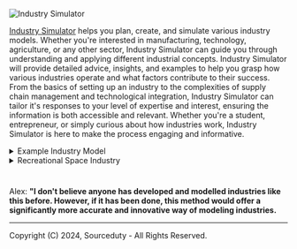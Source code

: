 ![Industry Simulator](https://github.com/sourceduty/Industry_Simulator/assets/123030236/4c26e161-c58f-4153-99a8-cf2646fc632b)

[Industry Simulator](https://chat.openai.com/g/g-hCoAwBYlv-industry-simulator) helps you plan, create, and simulate various industry models. Whether you're interested in manufacturing, technology, agriculture, or any other sector, Industry Simulator can guide you through understanding and applying different industrial concepts. Industry Simulator will provide detailed advice, insights, and examples to help you grasp how various industries operate and what factors contribute to their success. From the basics of setting up an industry to the complexities of supply chain management and technological integration, Industry Simulator can tailor it's responses to your level of expertise and interest, ensuring the information is both accessible and relevant. Whether you're a student, entrepreneur, or simply curious about how industries work, Industry Simulator is here to make the process engaging and informative.

<details><summary>Example Industry Model</summary>

 ```

Simulate an example industry model.

Industry: Coffee Shop

1. Inputs:

   - Raw Materials: Coffee beans, milk, sugar, tea, bakery items, and other ingredients.
   - Labor: Baristas, a manager, cleaning staff.
   - Capital: Espresso machines, grinders, furniture, POS (Point of Sale) system, decor.
   - Services: Electricity, water, internet, waste disposal.

2. Processes:

   - Sourcing: Procuring high-quality coffee beans and other ingredients from suppliers.
   - Training: Ensuring staff are trained to prepare beverages and food items, provide good customer service, and maintain hygiene standards.
   - Production: Brewing coffee, preparing food items, and serving customers.
   - Sales & Marketing: Attracting customers through advertising, loyalty programs, and social media engagement.
   - Maintenance: Regular cleaning and maintenance of equipment and premises.

3. Outputs:

   - Products: Coffee, tea, bakery items, other beverages.
   - Services: A comfortable and inviting space for customers to enjoy their purchases.
   - Waste: Coffee grounds, food waste, packaging materials.

4. Challenges:

   - Competition: Staying competitive with other coffee shops and large chains.
   - Quality Control: Maintaining consistent quality in products and services.
   - Supply Chain: Managing supply chain disruptions that affect the availability of ingredients.
   - Sustainability: Addressing environmental concerns related to waste and sourcing.

Simulation Steps:

1. Set Objectives: Increase monthly sales by 10%, improve customer satisfaction ratings, reduce waste by 20%.
2. Adjust Variables: Experiment with changes like introducing new menu items, adjusting pricing, or implementing a waste recycling program.
3. Monitor Results: Track sales data, customer feedback, and waste management efficiency over a simulated period, say 3 months.
4. Analyze Data: Assess the impact of changes on sales, customer satisfaction, and waste reduction.
5. Refine Model: Based on analysis, make further adjustments to optimize performance.


 ```

</details>

<details><summary>Recreational Space Industry</summary>

 ```

Creating a Recreational Space Industry Model

1. Market Analysis

   - Space Tourists: Individuals seeking unique experiences.
   - Research Institutions: Interested in zero-gravity experiments.
   - Educational Bodies: Offering students space experiences.

2. Service Offerings

   - Zero-Gravity Flights: Short weightlessness experiences.
   - Orbital Holidays: Stays in space hotels.
   - Spacewalk Adventures: Guided spacewalks.
   - Astronomical Tours: Viewing cosmic phenomena.

3. Technology and Infrastructure

   - Spacecraft: Reusable vehicles for various trips.
   - Space Stations: Modular habitats as hotels or bases.
   - Launch Facilities: For increased traffic and safety.
   - Training Centers: Preparing tourists for space conditions.

4. Regulation and Safety

   - Certification: Standards for vehicles, equipment, and personnel.
   - Insurance: Covering unique risks of space travel.
   - Laws and Treaties: Compliance with international space regulations.

5. Economic Model

   - Pricing Strategies: Balancing affordability and profitability.
   - Partnerships: With governments, research bodies, and corporations.
   - Innovative Funding: Crowdfunding, sponsorships, and grants.

Simulation Scenario: AstroVenture launching "Orbital Oasis"

Year 1: Planning and Partnerships

- Objective: Secure funding, finalize designs, establish partnerships.
- Actions: Present to investors, collaborate with aerospace companies, start construction of space hotel modules.

Year 2: Construction and Marketing

- Objective: Begin orbital assembly, initiate marketing.
- Actions: Launch modules, start assembly, open early-bird reservations.

Year 3: Testing and Training

- Objective: Complete assembly, begin safety tests, train staff.
- Actions: Finalize hotel structure, conduct safety tests, train crew.

Year 4: Launch

- Objective: Inaugurate Orbital Oasis, welcome first guests.
- Actions: Host opening event, launch first tourists, gather feedback.

Key Performance Indicators (KPIs)

- Customer Satisfaction: Feedback scores.
- Occupancy Rates: Percentage of booked rooms.
- Operational Efficiency: Successful missions ratio.
- Safety Record: Incidents per number of guests.


 ```

</details>

#

Alex: **"I don't believe anyone has developed and modelled industries like this before. However, if it has been done, this method would offer a significantly more accurate and innovative way of modeling industries.**

***

Copyright (C) 2024, Sourceduty - All Rights Reserved.
